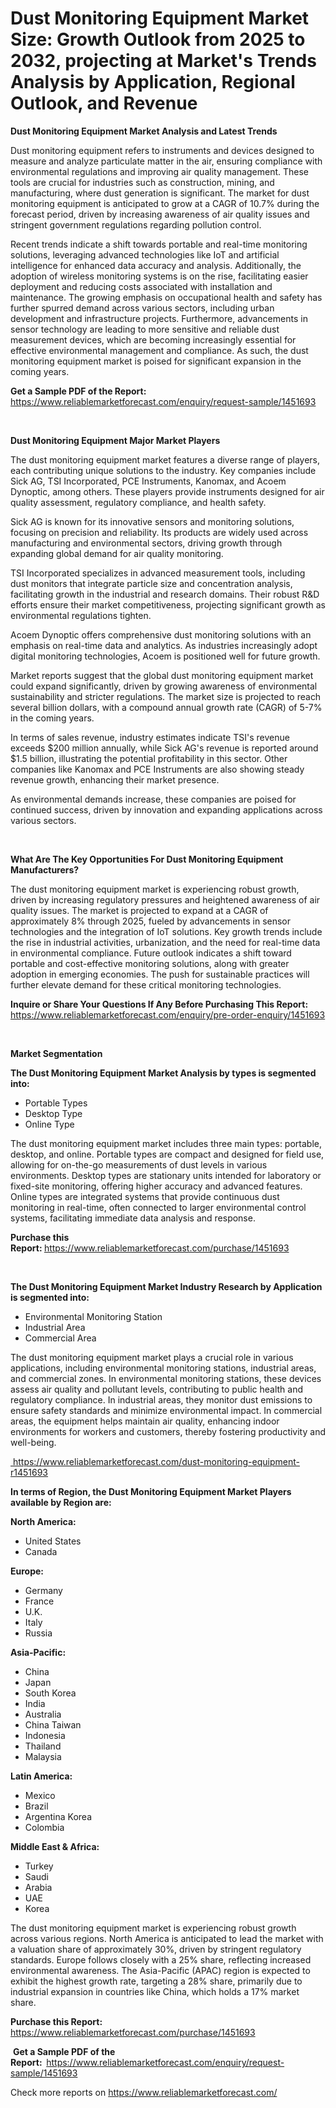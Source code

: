 <p><h1>Dust Monitoring Equipment Market Size: Growth Outlook from 2025 to 2032, projecting at Market's Trends Analysis by Application, Regional Outlook, and Revenue</h1></p><p><strong>Dust Monitoring Equipment Market Analysis and Latest Trends</strong></p>
<p><p>Dust monitoring equipment refers to instruments and devices designed to measure and analyze particulate matter in the air, ensuring compliance with environmental regulations and improving air quality management. These tools are crucial for industries such as construction, mining, and manufacturing, where dust generation is significant. The market for dust monitoring equipment is anticipated to grow at a CAGR of 10.7% during the forecast period, driven by increasing awareness of air quality issues and stringent government regulations regarding pollution control.</p><p>Recent trends indicate a shift towards portable and real-time monitoring solutions, leveraging advanced technologies like IoT and artificial intelligence for enhanced data accuracy and analysis. Additionally, the adoption of wireless monitoring systems is on the rise, facilitating easier deployment and reducing costs associated with installation and maintenance. The growing emphasis on occupational health and safety has further spurred demand across various sectors, including urban development and infrastructure projects. Furthermore, advancements in sensor technology are leading to more sensitive and reliable dust measurement devices, which are becoming increasingly essential for effective environmental management and compliance. As such, the dust monitoring equipment market is poised for significant expansion in the coming years.</p></p>
<p><strong>Get a Sample PDF of the Report:&nbsp;</strong> <a href="https://www.reliablemarketforecast.com/enquiry/request-sample/1451693?utm_campaign=3169&utm_medium=2&utm_source=Github&utm_content=ia&utm_term=08042025&utm_id=dust-monitoring-equipment">https://www.reliablemarketforecast.com/enquiry/request-sample/1451693</a></p>
<p>&nbsp;</p>
<p><strong>Dust Monitoring Equipment Major Market Players</strong></p>
<p><p>The dust monitoring equipment market features a diverse range of players, each contributing unique solutions to the industry. Key companies include Sick AG, TSI Incorporated, PCE Instruments, Kanomax, and Acoem Dynoptic, among others. These players provide instruments designed for air quality assessment, regulatory compliance, and health safety.</p><p>Sick AG is known for its innovative sensors and monitoring solutions, focusing on precision and reliability. Its products are widely used across manufacturing and environmental sectors, driving growth through expanding global demand for air quality monitoring.</p><p>TSI Incorporated specializes in advanced measurement tools, including dust monitors that integrate particle size and concentration analysis, facilitating growth in the industrial and research domains. Their robust R&D efforts ensure their market competitiveness, projecting significant growth as environmental regulations tighten.</p><p>Acoem Dynoptic offers comprehensive dust monitoring solutions with an emphasis on real-time data and analytics. As industries increasingly adopt digital monitoring technologies, Acoem is positioned well for future growth.</p><p>Market reports suggest that the global dust monitoring equipment market could expand significantly, driven by growing awareness of environmental sustainability and stricter regulations. The market size is projected to reach several billion dollars, with a compound annual growth rate (CAGR) of 5-7% in the coming years.</p><p>In terms of sales revenue, industry estimates indicate TSI's revenue exceeds $200 million annually, while Sick AG's revenue is reported around $1.5 billion, illustrating the potential profitability in this sector. Other companies like Kanomax and PCE Instruments are also showing steady revenue growth, enhancing their market presence.</p><p>As environmental demands increase, these companies are poised for continued success, driven by innovation and expanding applications across various sectors.</p></p>
<p>&nbsp;</p>
<p><strong>What Are The Key Opportunities For Dust Monitoring Equipment Manufacturers?</strong></p>
<p><p>The dust monitoring equipment market is experiencing robust growth, driven by increasing regulatory pressures and heightened awareness of air quality issues. The market is projected to expand at a CAGR of approximately 8% through 2025, fueled by advancements in sensor technologies and the integration of IoT solutions. Key growth trends include the rise in industrial activities, urbanization, and the need for real-time data in environmental compliance. Future outlook indicates a shift toward portable and cost-effective monitoring solutions, along with greater adoption in emerging economies. The push for sustainable practices will further elevate demand for these critical monitoring technologies.</p></p>
<p><strong>Inquire or Share Your Questions If Any Before Purchasing This Report:</strong> <a href="https://www.reliablemarketforecast.com/enquiry/pre-order-enquiry/1451693?utm_campaign=3169&utm_medium=2&utm_source=Github&utm_content=ia&utm_term=08042025&utm_id=dust-monitoring-equipment">https://www.reliablemarketforecast.com/enquiry/pre-order-enquiry/1451693</a></p>
<p>&nbsp;</p>
<p><strong>Market Segmentation</strong></p>
<p><strong>The Dust Monitoring Equipment Market Analysis by types is segmented into:</strong></p>
<p><ul><li>Portable Types</li><li>Desktop Type</li><li>Online Type</li></ul></p>
<p><p>The dust monitoring equipment market includes three main types: portable, desktop, and online. Portable types are compact and designed for field use, allowing for on-the-go measurements of dust levels in various environments. Desktop types are stationary units intended for laboratory or fixed-site monitoring, offering higher accuracy and advanced features. Online types are integrated systems that provide continuous dust monitoring in real-time, often connected to larger environmental control systems, facilitating immediate data analysis and response.</p></p>
<p><strong>Purchase this Report:&nbsp;</strong><a href="https://www.reliablemarketforecast.com/purchase/1451693?utm_campaign=3169&utm_medium=2&utm_source=Github&utm_content=ia&utm_term=08042025&utm_id=dust-monitoring-equipment">https://www.reliablemarketforecast.com/purchase/1451693</a></p>
<p>&nbsp;</p>
<p><strong>The Dust Monitoring Equipment Market Industry Research by Application is segmented into:</strong></p>
<p><ul><li>Environmental Monitoring Station</li><li>Industrial Area</li><li>Commercial Area</li></ul></p>
<p><p>The dust monitoring equipment market plays a crucial role in various applications, including environmental monitoring stations, industrial areas, and commercial zones. In environmental monitoring stations, these devices assess air quality and pollutant levels, contributing to public health and regulatory compliance. In industrial areas, they monitor dust emissions to ensure safety standards and minimize environmental impact. In commercial areas, the equipment helps maintain air quality, enhancing indoor environments for workers and customers, thereby fostering productivity and well-being.</p></p>
<p><a href="https://www.reliablemarketforecast.com/dust-monitoring-equipment-r1451693?utm_campaign=3169&utm_medium=2&utm_source=Github&utm_content=ia&utm_term=08042025&utm_id=dust-monitoring-equipment">&nbsp;https://www.reliablemarketforecast.com/dust-monitoring-equipment-r1451693</a></p>
<p><strong>In terms of Region, the Dust Monitoring Equipment Market Players available by Region are:</strong></p>
<p>
    <p> <strong> North America: </strong>
        <ul>
            <li>United States</li>
            <li>Canada</li>
        </ul>
        </p> 
    <p> <strong> Europe: </strong>
        <ul>
            <li>Germany</li>
            <li>France</li>
            <li>U.K.</li>
            <li>Italy</li>
            <li>Russia</li>
        </ul>
        </p> 
    <p> <strong> Asia-Pacific: </strong>
        <ul>
            <li>China</li>
            <li>Japan</li>
            <li>South Korea</li>
            <li>India</li>
            <li>Australia</li>
            <li>China Taiwan</li>
            <li>Indonesia</li>
            <li>Thailand</li>
            <li>Malaysia</li>
        </ul>
        </p> 
    <p> <strong> Latin America: </strong>
        <ul>
            <li>Mexico</li>
            <li>Brazil</li>
            <li>Argentina Korea</li>
            <li>Colombia</li>
        </ul>
        </p> 
    <p> <strong> Middle East & Africa: </strong>
        <ul>
            <li>Turkey</li>
            <li>Saudi</li>
            <li>Arabia</li>
            <li>UAE</li>
            <li>Korea</li>
        </ul>
    </p>
    </p>
<p><p>The dust monitoring equipment market is experiencing robust growth across various regions. North America is anticipated to lead the market with a valuation share of approximately 30%, driven by stringent regulatory standards. Europe follows closely with a 25% share, reflecting increased environmental awareness. The Asia-Pacific (APAC) region is expected to exhibit the highest growth rate, targeting a 28% share, primarily due to industrial expansion in countries like China, which holds a 17% market share.</p></p>
<p><strong>Purchase this Report: </strong><a href="https://www.reliablemarketforecast.com/purchase/1451693?utm_campaign=3169&utm_medium=2&utm_source=Github&utm_content=ia&utm_term=08042025&utm_id=dust-monitoring-equipment">https://www.reliablemarketforecast.com/purchase/1451693</a></p>
<p>&nbsp;<strong>Get a Sample PDF of the Report:&nbsp;&nbsp;</strong><a href="https://www.reliablemarketforecast.com/enquiry/request-sample/1451693?utm_campaign=3169&utm_medium=2&utm_source=Github&utm_content=ia&utm_term=08042025&utm_id=dust-monitoring-equipment">https://www.reliablemarketforecast.com/enquiry/request-sample/1451693</a></p>
<p><strong></strong></p>
<p>Check more reports on <a href="https://www.reliablemarketforecast.com/?utm_campaign=3169&utm_medium=2&utm_source=Github&utm_content=ia&utm_term=08042025&utm_id=dust-monitoring-equipment">https://www.reliablemarketforecast.com/</a></p>